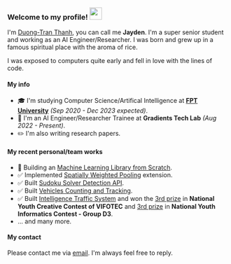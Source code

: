 ### Welcome to my profile! <img src="https://media.giphy.com/media/hvRJCLFzcasrR4ia7z/giphy.gif" width="28">

I'm [Duong-Tran Thanh](mailto:duong.jt.19@gmail.com), you can call me **Jayden**. I'm a super senior student and working as an AI Engineer/Researcher. I was born and grew up in a famous spiritual place with the aroma of rice.

I was exposed to computers quite early and fell in love with the lines of code.

#### My info
- 🎓 I'm studying Computer Science/Artifical Intelligence at [**FPT University**](https://daihoc.fpt.edu.vn/) *(Sep 2020 - Dec 2023 expected)*.
- 🧐 I'm an AI Engineer/Researcher Trainee at **Gradients Tech Lab** *(Aug 2022 - Present)*.
- ✏️ I'm also writing research papers.

#### My recent personal/team works
- 🔄 Building an [Machine Learning Library from Scratch](https://github.com/AI-Coffee/mllib-from-scratch/).
- ✅ Implemented [Spatially Weighted Pooling](https://github.com/duongttr/SWP-TF2) extension.
- ✅ Built [Sudoku Solver Detection API](https://github.com/duongttr/sudoku-solver-detection-fastapi).
- ✅ Built [Vehicles Counting and Tracking](https://github.com/duongttr/vehicles-counting-yolov4-deepsort).
- ✅ Built [Intelligence Traffic System](https://vnexpress.net/cuoc-song-4-0/hoc-sinh-sang-che-ung-dung-giao-thong-4038044.html) and won the [3rd prize](http://www.vifotec.com.vn/gii-thng-a-cuc-thi/sang-to-danh-cho-thanh-thiu-nien-nhi-ng/269-2020-12-12-16-42-44.html) in **National Youth Creative Contest of VIFOTEC** and [3rd prize](http://m.tainangviet.vn/ket-qua-vong-so-khao-quoc-gia-hoi-thi-tin-hoc-tre-toan-quoc-lan-thu-xxvi-2020-dar3998/) in **National Youth Informatics Contest - Group D3**.
- ... and many more.

#### My contact
Please contact me via [email](mailto:duong.jt.19@gmail.com). I'm always feel free to reply.
